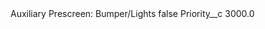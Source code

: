 <?xml version="1.0" encoding="UTF-8"?>
<CustomMetadata xmlns="http://soap.sforce.com/2006/04/metadata" xmlns:xsi="http://www.w3.org/2001/XMLSchema-instance" xmlns:xsd="http://www.w3.org/2001/XMLSchema">
    <label>Auxiliary Prescreen: Bumper/Lights</label>
    <protected>false</protected>
    <values>
        <field>Priority__c</field>
        <value xsi:type="xsd:double">3000.0</value>
    </values>
</CustomMetadata>
